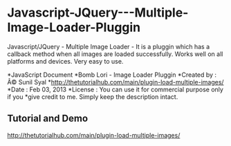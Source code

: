 Javascript-JQuery---Multiple-Image-Loader-Pluggin
=================================================

Javascript/JQuery - Multiple Image Loader - It is a pluggin which has a callback method when all images are loaded successfully. Works well on all platforms and devices. Very easy to use.

*JavaScript Document
*Bomb Lori - Image Loader Pluggin
*Created by : Â© Sunil Syal
*http://thetutorialhub.com/main/plugin-load-multiple-images/
*Date : Feb 03, 2013
*License : You can use it for commercial purpose only if you 
*give credit to me. Simply keep the description intact.

## Tutorial and Demo
http://thetutorialhub.com/main/plugin-load-multiple-images/




